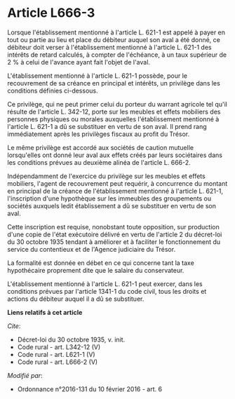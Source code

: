 # Article L666-3

Lorsque l'établissement mentionné à l'article L. 621-1 est appelé à payer en tout ou partie au lieu et place du débiteur
auquel son aval a été donné, ce débiteur doit verser à l'établissement mentionné à l'article L. 621-1 des intérêts de retard
calculés, à compter de l'échéance, à un taux supérieur de 2 % à celui de l'avance ayant fait l'objet de l'aval. 

L'établissement mentionné à l'article L. 621-1 possède, pour le recouvrement de sa créance en principal et intérêts, un
privilège dans les conditions définies ci-dessous. 

Ce privilège, qui ne peut primer celui du porteur du warrant agricole tel qu'il résulte de l'article L. 342-12, porte sur les
meubles et effets mobiliers des personnes physiques ou morales auxquelles l'établissement mentionné à l'article L. 621-1 a dû
se substituer en vertu de son aval. Il prend rang immédiatement après les privilèges fiscaux au profit du Trésor. 

Le même privilège est accordé aux sociétés de caution mutuelle lorsqu'elles ont donné leur aval aux effets créés par leurs
sociétaires dans les conditions prévues au deuxième alinéa de l'article L. 666-2. 

Indépendamment de l'exercice du privilège sur les meubles et effets mobiliers, l'agent de recouvrement peut requérir, à
concurrence du montant en principal de la créance de l'établissement mentionné à l'article L. 621-1, l'inscription d'une
hypothèque sur les immeubles des groupements ou sociétés auxquels ledit établissement a dû se substituer en vertu de son
aval. 

Cette inscription est requise, nonobstant toute opposition, sur production d'une copie de l'état exécutoire délivré en vertu
de l'article 2 du décret-loi du 30 octobre 1935 tendant à améliorer et à faciliter le fonctionnement du service du
contentieux et de l'Agence judiciaire du Trésor. 

La formalité est donnée en débet en ce qui concerne tant la taxe hypothécaire proprement dite que le salaire du
conservateur. 

L'établissement mentionné à l'article L. 621-1 peut exercer, dans les conditions prévues par l'article 1341-1 du code civil,
tous les droits et actions du débiteur auquel il a dû se substituer.

**Liens relatifs à cet article**

_Cite_:

  - Décret-loi du 30 octobre 1935, v. init.
  - Code rural - art. L342-12 (V)
  - Code rural - art. L621-1 (V)
  - Code rural - art. L666-2 (V)

_Modifié par_:

  - Ordonnance n°2016-131 du 10 février 2016 - art. 6
